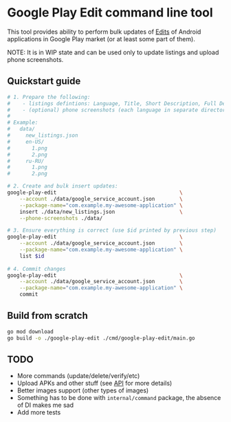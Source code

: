 # Google Play Edit command line tool

This tool provides ability to perform bulk updates of [Edits](https://developers.google.com/android-publisher/edits/)
of Android applications in Google Play market (or at least some part of them).

NOTE: It is in WIP state and can be used only to update listings and upload phone screenshots.

## Quickstart guide

```bash
# 1. Prepare the following:
#    - listings defintions: Language, Title, Short Description, Full Description
#    - (optional) phone screenshots (each language in separate directory)
#
# Example:
#   data/
#     new_listings.json
#     en-US/
#       1.png
#       2.png
#     ru-RU/
#       1.png
#       2.png

# 2. Create and bulk insert updates:
google-play-edit                                        \
    --account ./data/google_service_account.json        \
    --package-name="com.example.my-awesome-application" \
    insert ./data/new_listings.json                     \
    --phone-screenshots ./data/

# 3. Ensure everything is correct (use $id printed by previous step)
google-play-edit                                        \
    --account ./data/google_service_account.json        \
    --package-name="com.example.my-awesome-application" \
    list $id
    
# 4. Commit changes
google-play-edit                                        \
    --account ./data/google_service_account.json        \
    --package-name="com.example.my-awesome-application" \
    commit
```

## Build from scratch

```bash
go mod download
go build -o ./google-play-edit ./cmd/google-play-edit/main.go 
```

## TODO

- More commands (update/delete/verify/etc)
- Upload APKs and other stuff (see [API](https://developers.google.com/android-publisher/api-ref/) for more details)
- Better images support (other types of images)
- Something has to be done with `internal/command` package, the absence of DI makes me sad
- Add more tests
